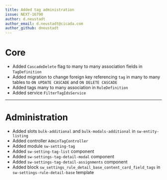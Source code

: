 ```yaml
---
title: Added tag administration
issue: NEXT-16790
author: d.neustadt
author_email: d.neustadt@cicada.com
author_github: dneustadt
---
```

# Core
* Added `CascadeDelete` flag to many to many association fields in `TagDefinition`
* Added migration to change foreign key referencing `tag` in many to many tables to `ON UPDATE CASCADE` and `ON DELETE CASCADE`
* Added tags many to many association in `RuleDefinition`
* Added service `FilterTagIdsService`
___
# Administration
* Added slots `bulk-additional` and `bulk-modals-additional` in `sw-entity-listing`
* Added controller `AdminTagController`
* Added module `sw-setting-tag`
* Added `sw-setting-tag-list` component
* Added `sw-settings-tag-detail-modal` component
* Added `sw-settings-tag-detail-assignments` component
* Added block `sw_settings_rule_detail_base_content_card_field_tags` in `sw-settings-rule-detail-base` template
